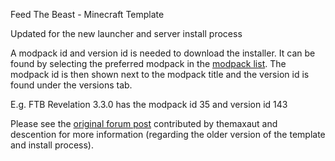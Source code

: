 Feed The Beast - Minecraft Template

Updated for the new launcher and server install process

A modpack id and version id is needed to download the installer. It can be found by selecting the preferred modpack in the [modpack list](https://www.feed-the-beast.com/modpack). The modpack id is then shown next to the modpack title and the version id is found under the versions tab. 

E.g. FTB Revelation 3.3.0 has the modpack id 35 and version id 143 

Please see the [original forum post](https://community.pufferpanel.com/topic/671/mooded-minecraft-feed-the-beast) contributed by themaxaut and descention for more information (regarding the older version of the template and install process).
